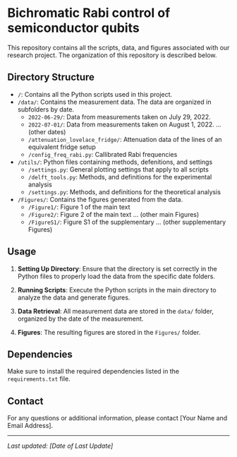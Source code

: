 # Bichromatic Rabi control of semiconductor qubits

This repository contains all the scripts, data, and figures associated with our research project. The organization of this repository is described below.

## Directory Structure

- `/`: Contains all the Python scripts used in this project.
- `/data/`: Contains the measurement data. The data are organized in subfolders by date.
    - `2022-06-29/`: Data from measurements taken on July 29, 2022.
    - `2022-07-01/`: Data from measurements taken on August 1, 2022.
    ... (other dates)
    - `/attenuation_lovelace_fridge/`: Attenuation data of the lines of an equivalent fridge setup
    - `/config_freq_rabi.py`: Callibrated Rabi frequencies
- `/utils/`: Python files containing methods, defenitions, and settings
    - `/settings.py`: General plotting settings that apply to all scripts
    - `/delft_tools.py`: Methods, and definitions for the experimental analysis
    - `/settings.py`: Methods, and definitions for the theoretical analysis
- `/Figures/`: Contains the figures generated from the data.
    - `/Figure1/`: Figure 1 of the main text
    - `/Figure2/`: Figure 2 of the main text
    ... (other main Figures)
    - `/FigureS1/`: Figure S1 of the supplementary
    ... (other supplementary Figures)

## Usage

1. **Setting Up Directory**: Ensure that the directory is set correctly in the Python files to properly load the data from the specific date folders.

2. **Running Scripts**: Execute the Python scripts in the main directory to analyze the data and generate figures.

3. **Data Retrieval**: All measurement data are stored in the `data/` folder, organized by the date of the measurement.

4. **Figures**: The resulting figures are stored in the `Figures/` folder.

## Dependencies

Make sure to install the required dependencies listed in the `requirements.txt` file.

## Contact

For any questions or additional information, please contact [Your Name and Email Address].

---

_Last updated: [Date of Last Update]_
